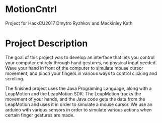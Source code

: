 # MotionCntrl
Project for HackCU2017
Dmytro Ryzhkov and Mackinley Kath

# Project Description
The goal of this project was to develop an interface that lets you control your computer entirely through hand gestures, no physical input needed. Wave your hand in front of the computer to simulate mouse cursor movement, and pinch your fingers in various ways to control clicking and scrolling.

The finished project uses the Java Programing Language, along with a LeapMotion and the LeapMotion SDK. The LeapMotion tracks the movement of your hands, and the Java code gets the data from the LeapMotion and uses it in order to simulate a mouse cursor. We use an arduino with various sensors in order to simulate various actions when certain finger gestures are made.



